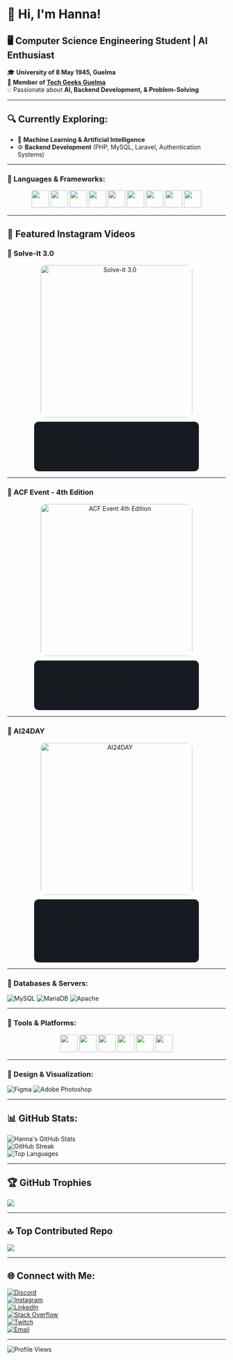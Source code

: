 # 🚀 Hi, I'm Hanna!

## 🖥️ Computer Science Engineering Student | AI Enthusiast
🎓 **University of 8 May 1945, Guelma**  
🚀 **Member of [Tech Geeks Guelma](https://www.linkedin.com/company/techgeeks-guelma/posts/?feedView=all)**  
💡 Passionate about **AI, Backend Development, & Problem-Solving**

---

## 🔍 Currently Exploring:
- 🧠 **Machine Learning & Artificial Intelligence**  
- ⚙️ **Backend Development** (PHP, MySQL, Laravel, Authentication Systems)

---

### 🔹 Languages & Frameworks:
<p align="center">
  <img src="https://img.shields.io/badge/c-%2300599C.svg?style=for-the-badge&logo=c&logoColor=white" height="40">
  <img src="https://img.shields.io/badge/java-%23ED8B00.svg?style=for-the-badge&logo=openjdk&logoColor=white" height="40">
  <img src="https://img.shields.io/badge/javascript-%23323330.svg?style=for-the-badge&logo=javascript&logoColor=%23F7DF1E" height="40">
  <img src="https://img.shields.io/badge/php-%23777BB4.svg?style=for-the-badge&logo=php&logoColor=white" height="40">
  <img src="https://img.shields.io/badge/python-3670A0?style=for-the-badge&logo=python&logoColor=ffdd54" height="40">
  <img src="https://img.shields.io/badge/dart-%230175C2.svg?style=for-the-badge&logo=dart&logoColor=white" height="40">
  <img src="https://img.shields.io/badge/react-%2320232a.svg?style=for-the-badge&logo=react&logoColor=%2361DAFB" height="40">
  <img src="https://img.shields.io/badge/html5-%23E34F26.svg?style=for-the-badge&logo=html5&logoColor=white" height="40">
  <img src="https://img.shields.io/badge/css3-%231572B6.svg?style=for-the-badge&logo=css3&logoColor=white" height="40">
</p>

---

## 🎥 Featured Instagram Videos  

### 📌 Solve-It 3.0  
<div align="center">
  <a href="https://www.instagram.com/reel/DDIQmbzxHLf/?utm_source=ig_web_copy_link&igsh=MzRlODBiNWFlZA==" target="_blank" style="text-decoration: none;">
    <img src="https://i.imgur.com/jnpDZXS.jpeg" width="350" height="auto" alt="Solve-It 3.0" style="border-radius: 12px; box-shadow: 0px 5px 15px rgba(255, 255, 255, 0.1);">
  </a>
  <div style="background: #161b22; padding: 15px; border-radius: 10px; margin-top: 10px; text-align: left; width: 350px;">
    <p style="font-size: 1.2em; font-weight: bold;">📌 Solve-It 3.0</p>
    <p>👀 8K views · 3 months ago</p>
  </div>
</div>  

---

### 📌 ACF Event - 4th Edition  
<div align="center">
  <a href="https://www.instagram.com/reel/DF-k4oxtGrJ/?utm_source=ig_web_copy_link" target="_blank" style="text-decoration: none;">
    <img src="https://i.imgur.com/v5vNFCj.jpeg" width="350" height="auto" alt="ACF Event 4th Edition" style="border-radius: 12px; box-shadow: 0px 5px 15px rgba(255, 255, 255, 0.1);">
  </a>
  <div style="background: #161b22; padding: 15px; border-radius: 10px; margin-top: 10px; text-align: left; width: 350px;">
    <p style="font-size: 1.2em; font-weight: bold;">📌 ACF Event - 4th Edition</p>
    <p> 4k • February 6-8, 2025</p>
  </div>
</div>


---

### 📌 AI24DAY  
<div align="center">
  <a href="https://www.instagram.com/reel/C54EtCTM2eS/?utm_source=ig_web_copy_link&igsh=MzRlODBiNWFlZA==" target="_blank" style="text-decoration: none;">
    <img src="https://i.imgur.com/77hKUPy.jpeg" width="350" height="auto" alt="AI24DAY" style="border-radius: 12px; box-shadow: 0px 5px 15px rgba(255, 255, 255, 0.1);">
  </a>
  <div style="background: #161b22; padding: 15px; border-radius: 10px; margin-top: 10px; text-align: left; width: 350px;">
    <p style="font-size: 1.2em; font-weight: bold;">📌 AI24DAY</p>
    <p>📅 April 17, 2024</p>
    <p>👀 9K views</p>
  </div>
</div>  


---

### 🔹 Databases & Servers:
![MySQL](https://img.shields.io/badge/mysql-4479A1.svg?style=flat&logo=mysql&logoColor=white)
![MariaDB](https://img.shields.io/badge/MariaDB-003545?style=flat&logo=mariadb&logoColor=white)
![Apache](https://img.shields.io/badge/apache-%23D42029.svg?style=flat&logo=apache&logoColor=white)

---

### 🔹 Tools & Platforms:
<p align="center">
  <img src="https://img.shields.io/badge/docker-%230db7ed.svg?style=for-the-badge&logo=docker&logoColor=white" height="40">
  <img src="https://img.shields.io/badge/github-%23121011.svg?style=for-the-badge&logo=github&logoColor=white" height="40">
  <img src="https://img.shields.io/badge/cisco-%23049fd9.svg?style=for-the-badge&logo=cisco&logoColor=black" height="40">
  <img src="https://img.shields.io/badge/Notion-%23000000.svg?style=for-the-badge&logo=notion&logoColor=white" height="40">
  <img src="https://img.shields.io/badge/Dribbble-EA4C89?style=for-the-badge&logo=dribbble&logoColor=white" height="40">
  <img src="https://img.shields.io/badge/Canva-%2300C4CC.svg?style=for-the-badge&logo=Canva&logoColor=white" height="40">
</p>

---

### 🔹 Design & Visualization:
![Figma](https://img.shields.io/badge/figma-%23F24E1E.svg?style=flat&logo=figma&logoColor=white)
![Adobe Photoshop](https://img.shields.io/badge/adobe%20photoshop-%2331A8FF.svg?style=flat&logo=adobe%20photoshop&logoColor=white)

---

## 📊 GitHub Stats:
![Hanna's GitHub Stats](https://github-readme-stats.vercel.app/api?username=BG-Hanna&show_icons=true&theme=radical)  
![GitHub Streak](https://nirzak-streak-stats.vercel.app/?user=BG-Hanna&theme=radical&hide_border=false)  
![Top Languages](https://github-readme-stats.vercel.app/api/top-langs/?username=BG-Hanna&theme=radical&layout=compact)

---
## 🏆 GitHub Trophies
![](https://github-profile-trophy.vercel.app/?username=BG-Hanna&theme=radical&no-frame=false&no-bg=true&margin-w=4)

---

## 🔝 Top Contributed Repo
![](https://github-contributor-stats.vercel.app/api?username=BG-Hanna&limit=5&theme=radical&combine_all_yearly_contributions=true)

---

## 🌐 Connect with Me:
[![Discord](https://img.shields.io/badge/Discord-%237289DA.svg?logo=discord&logoColor=white)](https://discord.gg/WWm7YhdQWH)  
[![Instagram](https://img.shields.io/badge/Instagram-%23E4405F.svg?logo=Instagram&logoColor=white)](https://instagram.com/hanna.__.bh)  
[![LinkedIn](https://img.shields.io/badge/LinkedIn-%230077B5.svg?logo=linkedin&logoColor=white)](https://linkedin.com/in/hanna-bouhouita-guermèch-04127631b)  
[![Stack Overflow](https://img.shields.io/badge/-Stackoverflow-FE7A16?logo=stack-overflow&logoColor=white)](https://stackoverflow.com/users/29097386)  
[![Twitch](https://img.shields.io/badge/Twitch-%239146FF.svg?logo=Twitch&logoColor=white)](https://twitch.tv/hannabh)  
[![Email](https://img.shields.io/badge/Email-D14836?logo=gmail&logoColor=white)](mailto:hanna.bouhouita@gmail.com)

---

![Profile Views](https://visitcount.itsvg.in/api?id=BG-Hanna&icon=1&color=6)
